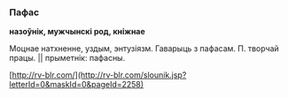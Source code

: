 ### Пафас
**назоўнік, мужчынскі род, кніжнае**

Моцнае натхненне, уздым, энтузіязм. Гаварыць з пафасам. П. творчай працы. || прыметнік: пафасны.

<a rel="author">[http://rv-blr.com/](http://rv-blr.com/slounik.jsp?letterId=0&maskId=0&pageId=2258)</a>
